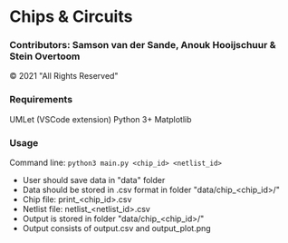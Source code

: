 # Chips & Circuits
### Contributors: Samson van der Sande, Anouk Hooijschuur & Stein Overtoom 
© 2021 "All Rights Reserved"


### Requirements
UMLet (VSCode extension)
Python 3+
Matplotlib


### Usage

Command line: `python3 main.py <chip_id> <netlist_id>`

* User should save data in "data" folder
* Data should be stored in .csv format in folder "data/chip_<chip_id>/"
* Chip file: print_<chip_id>.csv
* Netlist file: netlist_<netlist_id>.csv
* Output is stored in folder "data/chip_<chip_id>/"
* Output consists of output.csv and output_plot.png
